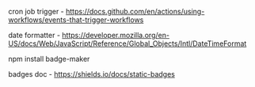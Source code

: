 cron job trigger - https://docs.github.com/en/actions/using-workflows/events-that-trigger-workflows

date formatter - https://developer.mozilla.org/en-US/docs/Web/JavaScript/Reference/Global_Objects/Intl/DateTimeFormat

npm install badge-maker

badges doc - https://shields.io/docs/static-badges